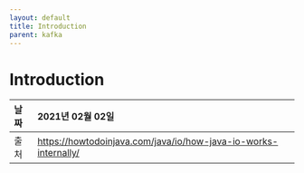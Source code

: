 ```yaml
---
layout: default
title: Introduction
parent: kafka
---
```


# Introduction
| 날짜 | 2021년 02월 02일 |
|:----------|:-------------------------------------|
| 출처 | https://howtodoinjava.com/java/io/how-java-io-works-internally/ |
